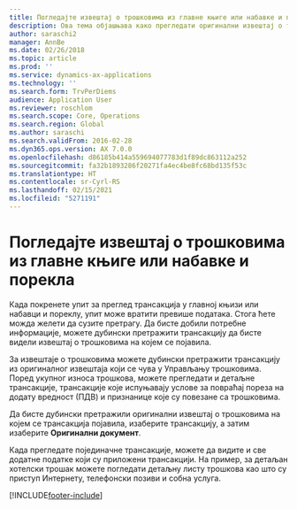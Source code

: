 ```yaml
---
title: Погледајте извештај о трошковима из главне књиге или набавке и порекла
description: Ова тема објашњава како прегледати оригинални извештај о трошковима на којем се појавила трансакција.
author: saraschi2
manager: AnnBe
ms.date: 02/26/2018
ms.topic: article
ms.prod: ''
ms.service: dynamics-ax-applications
ms.technology: ''
ms.search.form: TrvPerDiems
audience: Application User
ms.reviewer: roschlom
ms.search.scope: Core, Operations
ms.search.region: Global
ms.author: saraschi
ms.search.validFrom: 2016-02-28
ms.dyn365.ops.version: AX 7.0.0
ms.openlocfilehash: d86185b414a559694077783d1f89dc863112a252
ms.sourcegitcommit: fa32b1893286f20271fa4ec4be8fc68bd135f53c
ms.translationtype: HT
ms.contentlocale: sr-Cyrl-RS
ms.lasthandoff: 02/15/2021
ms.locfileid: "5271191"
---
```

# <a name="view-an-expense-report-from-general-ledger-or-procurement-and-sourcing"></a>Погледајте извештај о трошковима из главне књиге или набавке и порекла

Када покренете упит за преглед трансакција у главној књизи или набавци и пореклу, упит може вратити превише података. Стога ћете можда желети да сузите претрагу. Да бисте добили потребне информације, можете дубински претражити трансакцију да бисте видели извештај о трошковима на којем се појавила.

За извештаје о трошковима можете дубински претражити трансакцију из оригиналног извештаја који се чува у Управљању трошковима. Поред укупног износа трошкова, можете прегледати и детаљне трансакције, трансакције које испуњавају услове за повраћај пореза на додату вредност (ПДВ) и признанице које су повезане са трошковима.

Да бисте дубински претражили оригинални извештај о трошковима на којем се трансакција појавила, изаберите трансакцију, а затим изаберите **Оригинални документ**.

Када прегледате појединачне трансакције, можете да видите и све додатне податке који су приложени трансакцији. На пример, за детаљан хотелски трошак можете погледати детаљну листу трошкова као што су приступ Интернету, телефонски позиви и собна услуга.


[!INCLUDE[footer-include](../includes/footer-banner.md)]